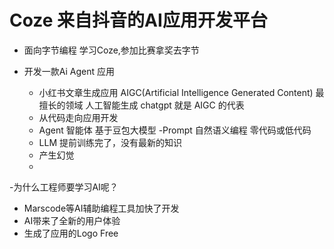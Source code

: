 # Coze 来自抖音的AI应用开发平台

- 面向字节编程 
  学习Coze,参加比赛拿奖去字节 

- 开发一款Ai Agent 应用 
  - 小红书文章生成应用 AIGC(Artificial Intelligence Generated Content) 最擅长的领域
    人工智能生成 chatgpt 就是 AIGC 的代表
  - 从代码走向应用开发
  - Agent 智能体
    基于豆包大模型
  -Prompt
   自然语义编程
   零代码或低代码
  - LLM 提前训练完了，没有最新的知识
   - 产生幻觉
   - 

-为什么工程师要学习AI呢？
 - Marscode等AI辅助编程工具加快了开发
 - AI带来了全新的用户体验
  - 生成了应用的Logo  Free
  